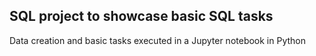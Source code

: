 ## SQL project to showcase basic SQL tasks

Data creation and basic tasks executed in a Jupyter notebook in Python
